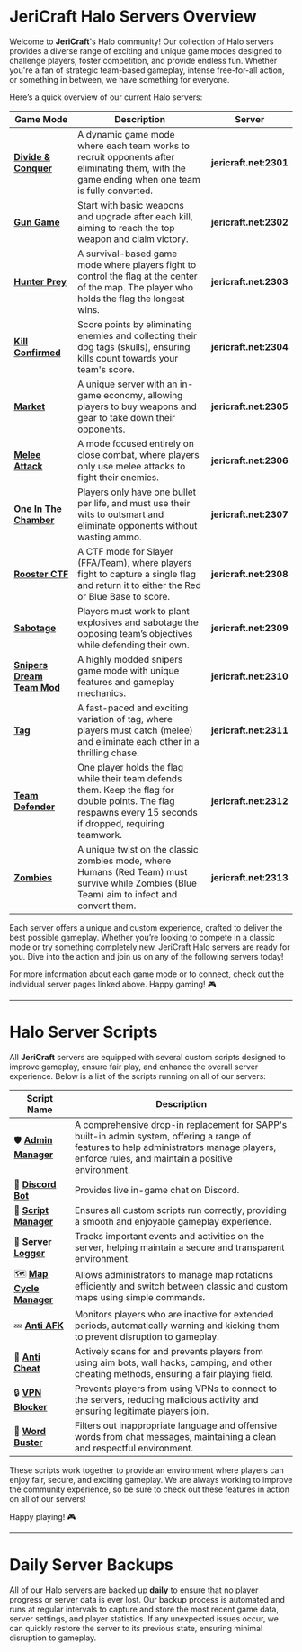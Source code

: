 # JeriCraft Halo Servers Overview

Welcome to **JeriCraft**'s Halo community! Our collection of Halo servers provides a diverse range of exciting and
unique game modes designed to challenge players, foster competition, and provide endless fun. Whether you're a fan of
strategic team-based gameplay, intense free-for-all action, or something in between, we have something for everyone.

Here’s a quick overview of our current Halo servers:

| Game Mode                                                                   | Description                                                                                                                                                  | Server                 |
|-----------------------------------------------------------------------------|--------------------------------------------------------------------------------------------------------------------------------------------------------------|------------------------|
| **[Divide & Conquer](/HALO/servers/Divide%20and%20Conquer.md)**             | A dynamic game mode where each team works to recruit opponents after eliminating them, with the game ending when one team is fully converted.                | **jericraft.net:2301** |
| **[Gun Game](/HALO/servers/Gun%20Game.md)**                                 | Start with basic weapons and upgrade after each kill, aiming to reach the top weapon and claim victory.                                                      | **jericraft.net:2302** |
| **[Hunter Prey](/HALO/servers/Hunter%20Prey.md)**                           | A survival-based game mode where players fight to control the flag at the center of the map. The player who holds the flag the longest wins.                 | **jericraft.net:2303** |
| **[Kill Confirmed](/HALO/servers/Kill%20Confirmed.md)**                     | Score points by eliminating enemies and collecting their dog tags (skulls), ensuring kills count towards your team's score.                                  | **jericraft.net:2304** |
| **[Market](/HALO/servers/Market.md)**                                       | A unique server with an in-game economy, allowing players to buy weapons and gear to take down their opponents.                                              | **jericraft.net:2305** |
| **[Melee Attack](/HALO/servers/Melee%20Attack.md)**                         | A mode focused entirely on close combat, where players only use melee attacks to fight their enemies.                                                        | **jericraft.net:2306** |
| **[One In The Chamber](/HALO/servers/One%20In%20The%20Chamber.md)**         | Players only have one bullet per life, and must use their wits to outsmart and eliminate opponents without wasting ammo.                                     | **jericraft.net:2307** |
| **[Rooster CTF](/HALO/servers/Rooster%20CTF.md)**                           | A CTF mode for Slayer (FFA/Team), where players fight to capture a single flag and return it to either the Red or Blue Base to score.                        | **jericraft.net:2308** |
| **[Sabotage](/HALO/servers/Sabotage.md)**                                   | Players must work to plant explosives and sabotage the opposing team’s objectives while defending their own.                                                 | **jericraft.net:2309** |
| **[Snipers Dream Team Mod](/HALO/servers/Snipers%20Dream%20Team%20Mod.md)** | A highly modded snipers game mode with unique features and gameplay mechanics.                                                                               | **jericraft.net:2310** |
| **[Tag](/HALO/servers/Tag.md)**                                             | A fast-paced and exciting variation of tag, where players must catch (melee) and eliminate each other in a thrilling chase.                                  | **jericraft.net:2311** |
| **[Team Defender](/HALO/servers/Team%20Defender.md)**                       | One player holds the flag while their team defends them. Keep the flag for double points. The flag respawns every 15 seconds if dropped, requiring teamwork. | **jericraft.net:2312** |
| **[Zombies](/HALO/servers/Zombies.md)**                                     | A unique twist on the classic zombies mode, where Humans (Red Team) must survive while Zombies (Blue Team) aim to infect and convert them.                   | **jericraft.net:2313** |

Each server offers a unique and custom experience, crafted to deliver the best possible gameplay. Whether you’re looking
to compete in a classic mode or try something completely new, JeriCraft Halo servers are ready for you. Dive into the
action and join us on any of the following servers today!

For more information about each game mode or to connect, check out the individual server pages linked above. Happy
gaming! 🎮

---

# Halo Server Scripts

All **JeriCraft** servers are equipped with several custom scripts designed to improve gameplay, ensure fair play, and
enhance the overall server experience. Below is a list of the scripts running on all of our servers:

| **Script Name**                                                                                                                        | **Description**                                                                                                                                                                               | 
|----------------------------------------------------------------------------------------------------------------------------------------|-----------------------------------------------------------------------------------------------------------------------------------------------------------------------------------------------| 
| 🛡️️ [**Admin Manager**](https://github.com/Chalwk/HALO-SCRIPT-PROJECTS/releases/tag/AdminManager)                                     | A comprehensive drop-in replacement for SAPP's built-in admin system, offering a range of features to help administrators manage players, enforce rules, and maintain a positive environment. |
| 💼 [**Discord Bot**](https://github.com/Chalwk/Halo-Bot)                                                                               | Provides live in-game chat on Discord.                                                                                                                                                        |
| 💼 [**Script Manager**](https://github.com/Chalwk/HALO-SCRIPT-PROJECTS/blob/master/SAPP%20SCRIPTS/UTILITY%20MODS/Script%20Manager.lua) | Ensures all custom scripts run correctly, providing a smooth and enjoyable gameplay experience.                                                                                               |
| 📝 [**Server Logger**](https://github.com/Chalwk/HALO-SCRIPT-PROJECTS/blob/master/SAPP%20SCRIPTS/UTILITY%20MODS/Server%20Logger.lua)   | Tracks important events and activities on the server, helping maintain a secure and transparent environment.                                                                                  |
| 🗺️ [**Map Cycle Manager**](https://github.com/Chalwk/HALO-SCRIPT-PROJECTS/releases/tag/MapcycleManager)                               | Allows administrators to manage map rotations efficiently and switch between classic and custom maps using simple commands.                                                                   |
| 💤 [**Anti AFK**](https://github.com/Chalwk/HALO-SCRIPT-PROJECTS/blob/master/SAPP%20SCRIPTS/UTILITY%20MODS/Anti%20AFK.lua)             | Monitors players who are inactive for extended periods, automatically warning and kicking them to prevent disruption to gameplay.                                                             |
| 🚫 [**Anti Cheat**](#)                                                                                                                 | Actively scans for and prevents players from using aim bots, wall hacks, camping, and other cheating methods, ensuring a fair playing field.                                                  |
| 🔒 [**VPN Blocker**](https://github.com/Chalwk/HALO-SCRIPT-PROJECTS/blob/master/SAPP%20SCRIPTS/UTILITY%20MODS/VPN%20Blocker.lua)       | Prevents players from using VPNs to connect to the servers, reducing malicious activity and ensuring legitimate players join.                                                                 |
| 🚫 [**Word Buster**](https://github.com/Chalwk/HALO-SCRIPT-PROJECTS/releases/tag/Word-Buster)                                          | Filters out inappropriate language and offensive words from chat messages, maintaining a clean and respectful environment.                                                                    |

These scripts work together to provide an environment where players can enjoy fair, secure, and exciting gameplay. We
are always working to improve the community experience, so be sure to check out these features in action on all of our
servers!

Happy playing! 🎮

---

# Daily Server Backups

All of our Halo servers are backed up **daily** to ensure that no player progress or server data is ever lost. Our
backup process is automated and runs at regular intervals to capture and store the most recent game data, server
settings, and player statistics. If any unexpected issues occur, we can quickly restore the server to its previous
state, ensuring minimal disruption to gameplay.
